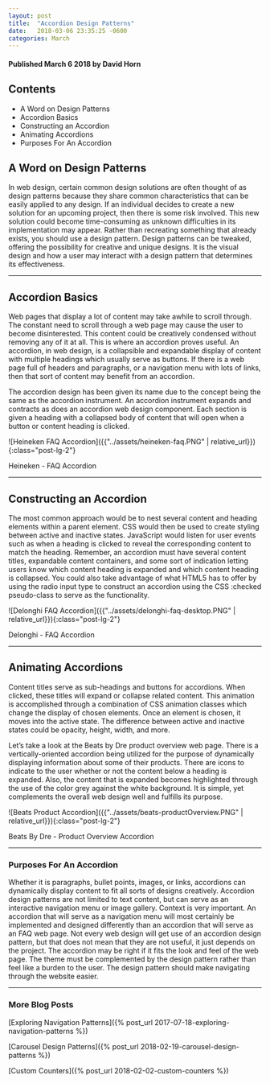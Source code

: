 ```yaml
---
layout: post
title:  "Accordion Design Patterns"
date:   2018-03-06 23:35:25 -0600
categories: March
---
```



#### Published March 6 2018 by David Horn


## Contents
* A Word on Design Patterns
* Accordion Basics
* Constructing an Accordion
* Animating Accordions
* Purposes For An Accordion


## A Word on Design Patterns
In web design, certain common design solutions are often thought of as design patterns because they share common characteristics that can be easily applied to any design. If an individual decides to create a new solution for an upcoming project, then there is some risk involved. This new solution could become time-consuming as unknown difficulties in its implementation may appear. Rather than recreating something that already exists, you should use a design pattern. Design patterns can be tweaked, offering the possibility for creative and unique designs. It is the visual design and how a user may interact with a design pattern that determines its effectiveness. 


****

## Accordion Basics
Web pages that display a lot of content may take awhile to scroll through. The constant need to scroll through a web page may cause the user to become disinterested. This content could be creatively condensed without removing any of it at all. This is where an accordion proves useful. An accordion, in web design, is a collapsible and expandable display of content with multiple headings which usually serve as buttons. If there is a web page full of headers and paragraphs, or a navigation menu with lots of links, then that sort of content may benefit from an accordion. 

The accordion design has been given its name due to the concept being the same as the accordion instrument. An accordion instrument expands and contracts as does an accordion web design component. Each section is given a heading with a collapsed body of content that will open when a button or content heading is clicked. 

![Heineken FAQ Accordion]({{"../assets/heineken-faq.PNG" | relative_url}}){:class="post-lg-2"}
<div class="text-center blog-caption">
Heineken - FAQ Accordion
</div>

****

## Constructing an Accordion
The most common approach would be to nest several content and heading elements within a parent element. CSS would then be used to create styling between active and inactive states. JavaScript would listen for user events such as when a heading is clicked to reveal the corresponding content to match the heading. Remember, an accordion must have several content titles, expandable content containers, and some sort of indication letting users know which content heading is expanded and which content heading is collapsed. You could also take advantage of what HTML5 has to offer by using the radio input type to construct an accordion using the CSS :checked pseudo-class to serve as the functionality. 

![Delonghi FAQ Accordion]({{"../assets/delonghi-faq-desktop.PNG" | relative_url}}){:class="post-lg-2"}
<div class="text-center blog-caption">
Delonghi - FAQ Accordion 
</div>


****

## Animating Accordions
Content titles serve as sub-headings and buttons for accordions. When clicked, these titles will expand or collapse related content. This animation is accomplished through a combination of CSS animation classes which change the display of chosen elements. Once an element is chosen, it moves into the active state. The difference between active and inactive states could be opacity, height, width, and more. 

Let’s take a look at the Beats by Dre product overview web page. There is a vertically-oriented accordion being utilized for the purpose of dynamically displaying information about some of their products. There are icons to indicate to the user whether or not the content below a heading is expanded. Also, the content that is expanded becomes highlighted through the use of the color grey against the white background. It is simple, yet complements the overall web design well and fulfills its purpose. 

![Beats Product Accordion]({{"../assets/beats-productOverview.PNG" | relative_url}}){:class="post-lg-2"}
<div class="text-center blog-caption">
Beats By Dre - Product Overview Accordion
</div>


****

### Purposes For An Accordion
Whether it is paragraphs, bullet points, images, or links, accordions can dynamically display content to fit all sorts of designs creatively. Accordion design patterns are not limited to text content, but can serve as an interactive navigation menu or image gallery. Context is very important. An accordion that will serve as a navigation menu will most certainly be implemented and designed differently than an accordion that will serve as an FAQ web page. Not every web design will get use of an accordion design pattern, but that does not mean that they are not useful, it just depends on the project. The accordion may be right if it fits the look and feel of the web page. The theme must be complemented by the design pattern rather than feel like a burden to the user. The design pattern should make navigating through the website easier. 


****

### More Blog Posts
[Exploring Navigation Patterns]({% post_url 2017-07-18-exploring-navigation-patterns %})

[Carousel Design Patterns]({% post_url 2018-02-19-carousel-design-patterns %})

[Custom Counters]({% post_url 2018-02-02-custom-counters %})
